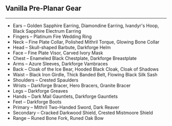 ## Vanilla Pre-Planar Gear

---
* Ears – Golden Sapphire Earring, Diamondine Earring, Ivandyr's Hoop, Black Sapphire Electrum Earring
* Fingers – Platinum Fire Wedding Ring
* Neck – Fine Plate Collar, Polished Mithril Torque, Glowing Bone Collar
* Head – Skull-shaped Barbute, Darkforge Helm
* Face – Fine Plate Visor, Carved Ivory Mask
* Chest – Enameled Black Chestplate, Darkforge Breastplate
* Arms – Azure Sleeves, Darkforge Vambraces
* Back – Cloak of the Ice Bear, Hooded Black Cloak, Cloak of Shadows
* Waist – Black Iron Girdle, Thick Banded Belt, Flowing Black Silk Sash
* Shoulders – Crested Spaulders
* Wrists – Darkforge Bracer, Hero Bracers, Granite Bracer
* Legs – Darkforge Greaves
* Hands – Dark Mail Gauntlets, Darkforge Gauntlets
* Feet – Darkforge Boots
* Primary – Mithril Two-Handed Sword, Dark Reaver
* Secondary – Cracked Darkwood Shield, Crested Mistmoore Shield
* Range – Runed Bone Fork, Runed Oak Bow 

